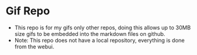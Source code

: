 # Gif Repo
- This repo is for my gifs only other repos, doing this allows up to 30MB size gifs to be embedded into the markdown files on github.
- Note: This repo does not have a local repository, everything is done from the webui.
